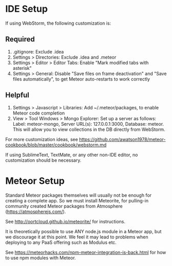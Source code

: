 # IDE Setup

If using WebStorm, the following customization is:

## Required
1. .gitignore: Exclude .idea
1. Settings > Directories: Exclude .idea and .meteor
1. Settings > Editor > Editor Tabs: Enable "Mark modified tabs with asterisk"
1. Settings > General: Disable "Save files on frame deactivation" and 
    "Save files automatically", to get Meteor auto-restarts to work correctly
    
## Helpful
1. Settings > Javascript > Libraries: Add ~/.meteor/packages, to enable Meteor
    code completion
1. View > Tool Windows > Mongo Explorer: Set up a server as follows:
    Label: meteor-mongo, Server URL(s): 127.0.0.1:3000, Database: meteor. 
    This will allow you to view collections in the DB directly from WebStorm.

For more customization ideas, see
https://github.com/awatson1978/meteor-cookbook/blob/master/cookbook/webstorm.md

If using SublimeText, TextMate, or any other non-IDE editor, no customization
should be necessary.

# Meteor Setup

Standard Meteor packages themselves will usually not be enough for creating a 
complete app. So we must install Meteorite, for pulling-in community created 
Meteor packages from Atmosphere (https://atmospherejs.com/). 

See http://oortcloud.github.io/meteorite/ for instructions. 

It is theoretically possible to use ANY node.js module in a Meteor app, but we
discourage it at this point. We feel it may lead to problems when deploying to
any PaaS offering such as Modulus etc.

See https://meteorhacks.com/npm-meteor-integration-is-back.html for how to use
npm modules with Meteor.
